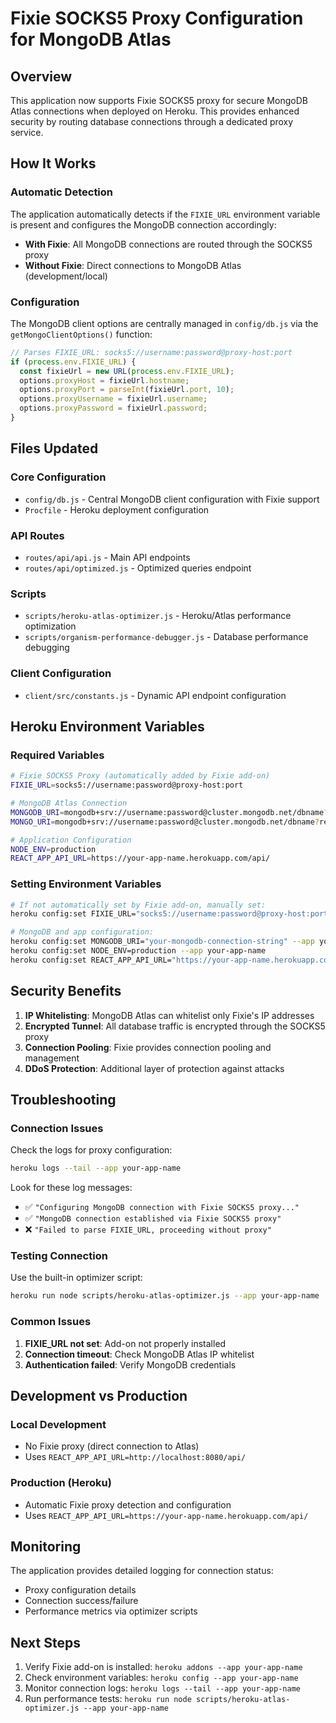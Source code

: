 # Fixie SOCKS5 Proxy Configuration for MongoDB Atlas

## Overview
This application now supports Fixie SOCKS5 proxy for secure MongoDB Atlas connections when deployed on Heroku. This provides enhanced security by routing database connections through a dedicated proxy service.

## How It Works

### Automatic Detection
The application automatically detects if the `FIXIE_URL` environment variable is present and configures the MongoDB connection accordingly:

- **With Fixie**: All MongoDB connections are routed through the SOCKS5 proxy
- **Without Fixie**: Direct connections to MongoDB Atlas (development/local)

### Configuration
The MongoDB client options are centrally managed in `config/db.js` via the `getMongoClientOptions()` function:

```javascript
// Parses FIXIE_URL: socks5://username:password@proxy-host:port
if (process.env.FIXIE_URL) {
  const fixieUrl = new URL(process.env.FIXIE_URL);
  options.proxyHost = fixieUrl.hostname;
  options.proxyPort = parseInt(fixieUrl.port, 10);
  options.proxyUsername = fixieUrl.username;
  options.proxyPassword = fixieUrl.password;
}
```

## Files Updated

### Core Configuration
- `config/db.js` - Central MongoDB client configuration with Fixie support
- `Procfile` - Heroku deployment configuration

### API Routes
- `routes/api/api.js` - Main API endpoints
- `routes/api/optimized.js` - Optimized queries endpoint

### Scripts
- `scripts/heroku-atlas-optimizer.js` - Heroku/Atlas performance optimization
- `scripts/organism-performance-debugger.js` - Database performance debugging

### Client Configuration
- `client/src/constants.js` - Dynamic API endpoint configuration

## Heroku Environment Variables

### Required Variables
```bash
# Fixie SOCKS5 Proxy (automatically added by Fixie add-on)
FIXIE_URL=socks5://username:password@proxy-host:port

# MongoDB Atlas Connection
MONGODB_URI=mongodb+srv://username:password@cluster.mongodb.net/dbname?retryWrites=true&w=majority
MONGO_URI=mongodb+srv://username:password@cluster.mongodb.net/dbname?retryWrites=true&w=majority

# Application Configuration
NODE_ENV=production
REACT_APP_API_URL=https://your-app-name.herokuapp.com/api/
```

### Setting Environment Variables
```bash
# If not automatically set by Fixie add-on, manually set:
heroku config:set FIXIE_URL="socks5://username:password@proxy-host:port" --app your-app-name

# MongoDB and app configuration:
heroku config:set MONGODB_URI="your-mongodb-connection-string" --app your-app-name
heroku config:set NODE_ENV=production --app your-app-name
heroku config:set REACT_APP_API_URL="https://your-app-name.herokuapp.com/api/" --app your-app-name
```

## Security Benefits

1. **IP Whitelisting**: MongoDB Atlas can whitelist only Fixie's IP addresses
2. **Encrypted Tunnel**: All database traffic is encrypted through the SOCKS5 proxy
3. **Connection Pooling**: Fixie provides connection pooling and management
4. **DDoS Protection**: Additional layer of protection against attacks

## Troubleshooting

### Connection Issues
Check the logs for proxy configuration:
```bash
heroku logs --tail --app your-app-name
```

Look for these log messages:
- ✅ `"Configuring MongoDB connection with Fixie SOCKS5 proxy..."`
- ✅ `"MongoDB connection established via Fixie SOCKS5 proxy"`
- ❌ `"Failed to parse FIXIE_URL, proceeding without proxy"`

### Testing Connection
Use the built-in optimizer script:
```bash
heroku run node scripts/heroku-atlas-optimizer.js --app your-app-name
```

### Common Issues
1. **FIXIE_URL not set**: Add-on not properly installed
2. **Connection timeout**: Check MongoDB Atlas IP whitelist
3. **Authentication failed**: Verify MongoDB credentials

## Development vs Production

### Local Development
- No Fixie proxy (direct connection to Atlas)
- Uses `REACT_APP_API_URL=http://localhost:8080/api/`

### Production (Heroku)
- Automatic Fixie proxy detection and configuration
- Uses `REACT_APP_API_URL=https://your-app-name.herokuapp.com/api/`

## Monitoring

The application provides detailed logging for connection status:
- Proxy configuration details
- Connection success/failure
- Performance metrics via optimizer scripts

## Next Steps

1. Verify Fixie add-on is installed: `heroku addons --app your-app-name`
2. Check environment variables: `heroku config --app your-app-name`
3. Monitor connection logs: `heroku logs --tail --app your-app-name`
4. Run performance tests: `heroku run node scripts/heroku-atlas-optimizer.js --app your-app-name`
